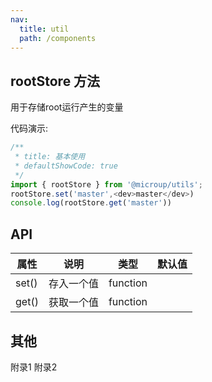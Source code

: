 ```yaml
---
nav:
  title: util
  path: /components
---
```


## rootStore 方法

用于存储root运行产生的变量

代码演示:

```js
/**
 * title: 基本使用
 * defaultShowCode: true
 */
import { rootStore } from '@microup/utils';
rootStore.set('master',<dev>master</dev>)
console.log(rootStore.get('master'))
```
## API

| 属性    | 说明    | 类型       | 默认值 |
|-------|-------|----------| ------ |
| set() | 存入一个值 | function |  |
| get() | 获取一个值 | function |  |

## 其他
附录1 附录2

